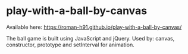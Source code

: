 # play-with-a-ball-by-canvas
Available here: https://roman-h91.github.io/play-with-a-ball-by-canvas/

The ball game is built using JavaScript and jQuery. Used by: canvas, constructor, prototype and setInterval for animation.
